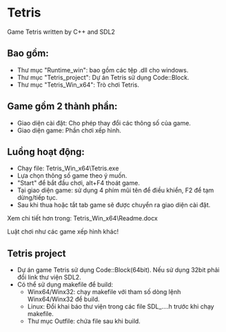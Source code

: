 # Tetris
Game Tetris written by C++ and SDL2
## Bao gồm:
- Thư mục "Runtime_win": bao gồm các tệp .dll cho windows.
- Thư mục "Tetris_project": Dự án Tetris sử dụng Code::Block.
- Thư mục "Tetris_Win_x64": Trò chơi Tetris.
## Game gồm 2 thành phần:
- Giao diện cài đặt: Cho phép thay đổi các thông số của game.
- Giao diện game: Phần chơi xếp hình.
## Luồng hoạt động:
- Chạy file: Tetris_Win_x64\Tetris.exe
- Lựa chọn thông số game theo ý muốn.
- "Start" để bắt đầu chơi, alt+F4 thoát game.
- Tại giao diện game: sử dụng 4 phím mũi tên để điều khiển, F2 để tạm dừng/tiếp tục.
- Sau khi thua hoặc tắt tab game sẽ được chuyển ra giao diện cài đặt.

Xem chi tiết hơn trong: Tetris_Win_x64\Readme.docx

Luật chơi như các game xếp hình khác!
## Tetris project
- Dự án game Tetris sử dụng Code::Block(64bit). Nếu sử dụng 32bit phải đổi link thư viện SDL2.
- Có thể sử dụng makefile để build:
  - Winx64/Winx32: chạy makefile với tham số dòng lệnh Winx64/Winx32 để build.
  - Linux: Đổi khai báo thư viện trong các file SDL_....h trước khi chạy makefile.
  - Thư mục Outfile: chứa file sau khi build.
